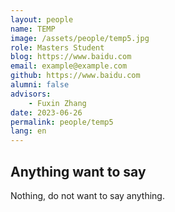 ```yaml
---
layout: people
name: TEMP
image: /assets/people/temp5.jpg
role: Masters Student
blog: https://www.baidu.com
email: example@example.com
github: https://www.baidu.com
alumni: false
advisors:
    - Fuxin Zhang
date: 2023-06-26
permalink: people/temp5
lang: en
---
```


## Anything want to say

Nothing, do not want to say anything.